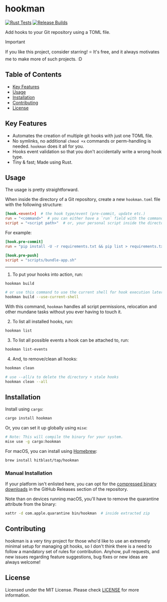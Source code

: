 # hookman

[![Rust Tests](https://github.com/hitblast/hookman/actions/workflows/tests.yml/badge.svg)](https://github.com/hitblast/hookman/actions/workflows/tests.yml)
[![Release Builds](https://github.com/hitblast/hookman/actions/workflows/release.yml/badge.svg)](https://github.com/hitblast/hookman/actions/workflows/release.yml)

Add hooks to your Git repository using a TOML file.

> [!IMPORTANT]
> If you like this project, consider starring! ⭐ It's free, and it always motivates me to make more of such projects. :D

## Table of Contents

- [Key Features](#key-features)
- [Usage](#usage)
- [Installation](#installation)
- [Contributing](#contributing)
- [License](#license)

## Key Features

- Automates the creation of multiple git hooks with just one TOML file.
- No symlinks, no additional `chmod +x` commands or perm-handling is needed. `hookman` does it all for you.
- Hooks event validation so that you don't accidentally write a wrong hook type.
- Tiny & fast; Made using Rust.

## Usage

The usage is pretty straightforward.

When inside the directory of a Git repository, create a new `hookman.toml` file with the following structure:

```toml
[hook.<event>]  # the hook type/event (pre-commit, update etc.)
run = "<command>"  # you can either have a `run` field with the command itself
script = "<script path>"  # or, your personal script inside the directory
```

For example:
```toml
[hook.pre-commit]
run = "pip install -U -r requirements.txt && pip list > requirements.txt"

[hook.pre-push]
script = "scripts/bundle-app.sh"
```

---

1. To put your hooks into action, run:

```bash
hookman build

# or use this command to use the current shell for hook execution later on
hookman build --use-current-shell
```

With this command, `hookman` handles all script permissions, relocation and other mundane tasks without you ever having to touch it.

2. To list all installed hooks, run:

```bash
hookman list
```

3. To list all possible events a hook can be attached to, run:

```bash
hookman list-events
```

4. And, to remove/clean all hooks:

```bash
hookman clean

# use --all/a to delete the directory + stale hooks
hookman clean --all
```

## Installation

Install using `cargo`:

```bash
cargo install hookman
```

Or, you can set it up globally using `mise`:

```bash
# Note: This will compile the binary for your system.
mise use -g cargo:hookman
```

For macOS, you can install using [Homebrew](https://brew.sh/):
```bash
brew install hitblast/tap/hookman
```

### Manual Installation

If your platform isn't enlisted here, you can opt for the [compressed binary downloads](https://github.com/hitblast/hookman/releases) in the GitHub Releases section of the repository.

Note than on devices running macOS, you'll have to remove the quarantine attribute from the binary:

```bash
xattr -d com.apple.quarantine bin/hookman  # inside extracted zip
```

## Contributing

hookman is a very tiny project for those who'd like to use an extremely minimal setup for managing git hooks, so I don't think there is a need to follow a mandatory set of rules for contribution. Anyhow, pull requests, and new issues regarding feature suggestions, bug fixes or new ideas are always welcome!

## License

Licensed under the MIT License. Please check [LICENSE](./LICENSE) for more information.
